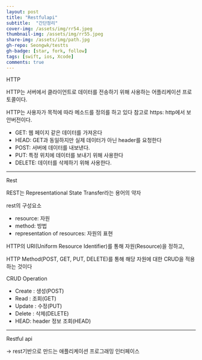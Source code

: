 ```yaml
---
layout: post
title: "Restfulapi" 
subtitle:  "간단정리"
cover-img: /assets/img/rr54.jpeg
thumbnail-img: /assets/img/rr55.jpeg
share-img: /assets/img/path.jpg
gh-repo: Seongwk/testts
gh-badge: [star, fork, follow]
tags: [swift, ios, Xcode]
comments: true
---
```



HTTP

HTTP는 서버에서 클라이언트로 데이터를 전송하기 위해 사용하는 어플리케이션 프로토콜이다. 

HTTP는 사용자가 목적에 따라 메소드를 정의를 하고 있다
참고로 https: http에서 보안버전이다.

- GET: 웹 페이지 같은 데이터를 가져온다
- HEAD: GET과 동일하지만 실제 데이터가 아닌 header를 요청한다
- POST: 서버에 데이터를 내보낸다.
- PUT: 특정 위치에 데이터를 보내기 위해 사용한다
- DELETE: 데이터를 삭제하기 위해 사용한다.


------------------------


Rest

REST는 Representational State Transfer라는 용어의 약자

rest의 구성요소

- resource: 자원
- method: 방법
- representation of resources: 자원의 표현

HTTP의 URI(Uniform Resource Identifier)를 통해 자원(Resource)을 정하고, 

HTTP Method(POST, GET, PUT, DELETE)를 통해 해당 자원에 대한 CRUD을 적용하는 것이다

CRUD Operation

- Create : 생성(POST)
- Read : 조회(GET)
- Update : 수정(PUT)
- Delete : 삭제(DELETE)
- HEAD: header 정보 조회(HEAD)


---------------------------


Restful api

-> rest기반으로 만드는 애플리케이션 프로그래밍 인터페이스
